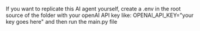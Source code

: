 If you want to replicate this AI agent yourself,
create a .env in the root source of the folder with your openAI API key like:
OPENAI_API_KEY="your key goes here"
and then run the main.py file 
